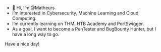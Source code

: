 - 👋 Hi, I’m @Matheurs
- I’m interested in Cybersecurity, Machine Learning and Cloud Computing.
- I’m currently learning on THM, HTB Academy and PortSwigger.
- As a goal, I want to become a PenTester and BugBounty Hunter, but I have a long way to go.

Have a nice day!
